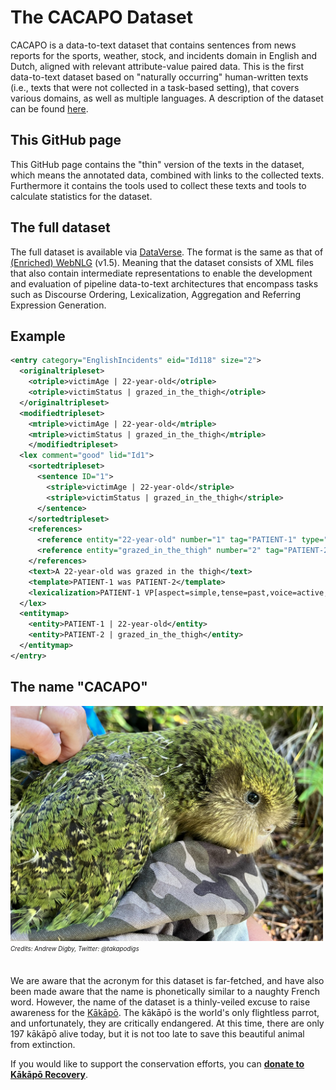 # The CACAPO Dataset

CACAPO is a data-to-text dataset that contains sentences from news reports for the sports, weather, stock, and incidents domain in English and Dutch, aligned with relevant attribute-value paired data. This is the first data-to-text dataset based on "naturally occurring" human-written texts (i.e., texts that were not collected in a task-based setting), that covers various domains, as well as multiple languages. A description of the dataset can be found [here](https://aclanthology.org/2020.inlg-1.10).

<h2>This GitHub page</h2>
This GitHub page contains the "thin" version of the texts in the dataset, which means the annotated data, combined with links to the collected texts. Furthermore it contains the tools used to collect these texts and tools to calculate statistics for the dataset.

<h2>The full dataset</h2>

The full dataset is available via 
[DataVerse](https://doi.org/10.34894/LIBYHP). The format is the same as that of [(Enriched) WebNLG](https://github.com/ThiagoCF05/webnlg) (v1.5). Meaning that the dataset consists of XML files that also contain intermediate representations to enable the development and evaluation of pipeline data-to-text architectures that encompass tasks such as Discourse Ordering, Lexicalization, Aggregation and Referring Expression Generation.

<h2>Example</h2>

```xml
<entry category="EnglishIncidents" eid="Id118" size="2">
  <originaltripleset>
    <otriple>victimAge | 22-year-old</otriple>
    <otriple>victimStatus | grazed_in_the_thigh</otriple>
  </originaltripleset>
  <modifiedtripleset>
    <mtriple>victimAge | 22-year-old</mtriple>
    <mtriple>victimStatus | grazed_in_the_thigh</mtriple>
	</modifiedtripleset>
  <lex comment="good" lid="Id1">
    <sortedtripleset>
      <sentence ID="1">
        <striple>victimAge | 22-year-old</striple>
        <striple>victimStatus | grazed_in_the_thigh</striple>
      </sentence>
    </sortedtripleset>
    <references>
      <reference entity="22-year-old" number="1" tag="PATIENT-1" type="description">A 22-year-old</reference>
      <reference entity="grazed_in_the_thigh" number="2" tag="PATIENT-2" type="description">grazed in the thigh</reference>
    </references>
    <text>A 22-year-old was grazed in the thigh</text>
    <template>PATIENT-1 was PATIENT-2</template>
    <lexicalization>PATIENT-1 VP[aspect=simple,tense=past,voice=active,person=null,number=singular] be PATIENT-2</lexicalization>
  </lex>
  <entitymap>
    <entity>PATIENT-1 | 22-year-old</entity>
    <entity>PATIENT-2 | grazed_in_the_thigh</entity>
  </entitymap>
</entry>
```

<h2>The name "CACAPO"</h2>

<img src="https://github.com/TallChris91/CACAPO-Dataset/blob/main/Kakapo.jpg" alt="A kakapo" width="500"/>
<sub><sup><i>Credits: Andrew Digby, Twitter: @takapodigs</i></sup></sub><br/><br/>

We are aware that the acronym for this dataset is far-fetched, and have also been made aware that the name is phonetically similar to a naughty French word. However, the name of the dataset is a thinly-veiled excuse to raise awareness for the [Kākāpō](https://en.wikipedia.org/wiki/K%C4%81k%C4%81p%C5%8D). The kākāpō is the world's only flightless parrot, and unfortunately, they are critically endangered. At this time, there are only 197 kākāpō alive today, but it is not too late to save this beautiful animal from extinction. 

If you would like to support the conservation efforts, you can <b>[donate to Kākāpō Recovery](https://www.doc.govt.nz/our-work/kakapo-recovery/get-involved/donate/)</b>.
